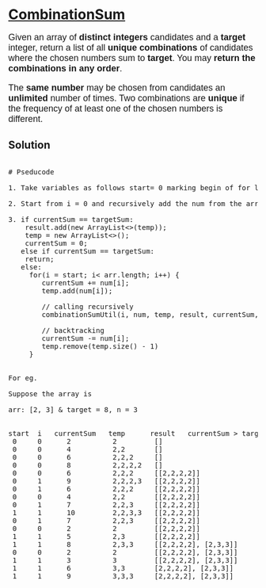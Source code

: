 # [CombinationSum](https://leetcode.com/problems/combination-sum/)

<p style="font-size: 18px; font-family:  Arial, Helvetica, sans-serif;">
Given an array of <strong>distinct integers</strong> candidates and a <strong>target</strong> integer, return a list of all <strong>unique combinations</strong> of candidates where the chosen numbers sum to <strong> target</strong>. You may <strong>return the combinations in any order</strong>.
</p>

<p style="font-size: 18px; font-family:  Arial, Helvetica, sans-serif;">
The <strong>same number</strong> may be chosen from candidates an <strong>unlimited</strong> number of times. Two combinations are <strong>unique</strong> if the frequency of at least one of the chosen numbers is different.
</p>

## Solution

<pre>

# Pseducode

1. Take variables as follows start= 0 marking begin of for loop, currentSum = 0 denoting the current sum, temp = [] for storing numbers temporarily and result = [[]] array of storing temp arrays consisting of sum == target

2. Start from i = 0 and recursively add the num from the array to the current sum and also add tem to temp array

3. if currentSum == targetSum:
    result.add(new ArrayList<>(temp));
    temp = new ArrayList<>();
    currentSum = 0;
   else if currentSum == targetSum:
    return;
   else:
     for(i = start; i< arr.length; i++) {
        currentSum += num[i];
        temp.add(num[i]);

        // calling recursively
        combinationSumUtil(i, num, temp, result, currentSum, targetSum)

        // backtracking
        currentSum -= num[i];
        temp.remove(temp.size() - 1)
     }


For eg.

Suppose the array is

arr: [2, 3] & target = 8, n = 3


start  i   currentSum   temp      result   currentSum > targetSum
 0     0      2          2         []                       false
 0     0      4          2,2       []                       false
 0     0      6          2,2,2     []                       false
 0     0      8          2,2,2,2   []                       false
 0     0      6          2,2,2     [[2,2,2,2]]              false
 0     1      9          2,2,2,3   [[2,2,2,2]]              true
 0     1      6          2,2,2     [[2,2,2,2]]              false
 0     0      4          2,2       [[2,2,2,2]]              false
 0     1      7          2,2,3     [[2,2,2,2]]              false
 1     1      10         2,2,3,3   [[2,2,2,2]]              true
 0     1      7          2,2,3     [[2,2,2,2]]              false
 0     0      2          2         [[2,2,2,2]]              false
 1     1      5          2,3       [[2,2,2,2]]              false
 1     1      8          2,3,3     [[2,2,2,2], [2,3,3]]     false
 0     0      2          2         [[2,2,2,2], [2,3,3]]     false
 1     1      3          3         [[2,2,2,2], [2,3,3]]     false
 1     1      6          3,3       [2,2,2,2], [2,3,3]]      false
 1     1      9          3,3,3     [2,2,2,2], [2,3,3]]      true

</pre>